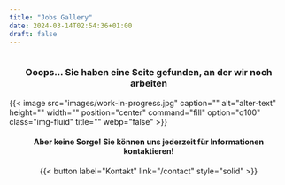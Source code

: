 ```yaml
---
title: "Jobs Gallery"
date: 2024-03-14T02:54:36+01:00
draft: false
---
```


<div style="display:flex; justify-content: center; align-items: center; flex-direction: column;">
    <h3 style="text-align:center;">Ooops... Sie haben eine Seite gefunden, an der wir noch arbeiten</h2>
    {{< image src="images/work-in-progress.jpg" caption="" alt="alter-text" height="" width="" position="center" command="fill" option="q100" class="img-fluid" title=""  webp="false" >}}
    <h4 style="text-align:center;">Aber keine Sorge! Sie können uns jederzeit für Informationen kontaktieren!</h2>
    {{< button label="Kontakt" link="/contact" style="solid" >}}
</div>